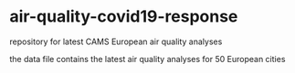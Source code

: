 # air-quality-covid19-response

repository for latest CAMS European air quality analyses

the data file contains the latest air quality analyses for 50 European cities
